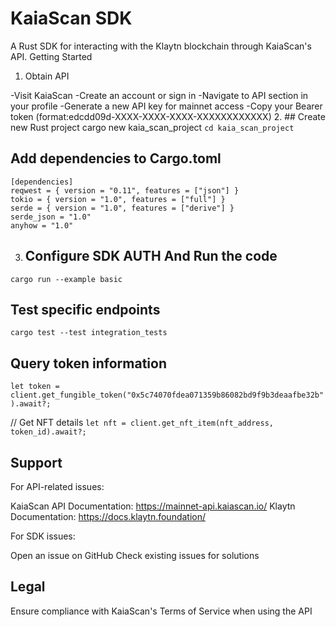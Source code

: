 # KaiaScan SDK
A Rust SDK for interacting with the Klaytn blockchain through KaiaScan's API.
Getting Started

1. Obtain API 

-Visit KaiaScan
-Create an account or sign in
-Navigate to API section in your profile
-Generate a new API key for mainnet access
-Copy your Bearer token (format:edcdd09d-XXXX-XXXX-XXXX-XXXXXXXXXXXX)
2. ## Create new Rust project
cargo new kaia_scan_project
`cd kaia_scan_project`

## Add dependencies to Cargo.toml
```
[dependencies]
reqwest = { version = "0.11", features = ["json"] }
tokio = { version = "1.0", features = ["full"] }
serde = { version = "1.0", features = ["derive"] }
serde_json = "1.0"
anyhow = "1.0"
```
3. ## Configure SDK AUTH And Run the code
`cargo run --example basic`

## Test specific endpoints
`cargo test --test integration_tests`

##  Query token information
`let token = client.get_fungible_token("0x5c74070fdea071359b86082bd9f9b3deaafbe32b").await?;`

// Get NFT details
`let nft = client.get_nft_item(nft_address, token_id).await?;`

## Support
For API-related issues:

KaiaScan API Documentation: https://mainnet-api.kaiascan.io/
Klaytn Documentation: https://docs.klaytn.foundation/

For SDK issues:

Open an issue on GitHub
Check existing issues for solutions

## Legal
Ensure compliance with KaiaScan's Terms of Service when using the API